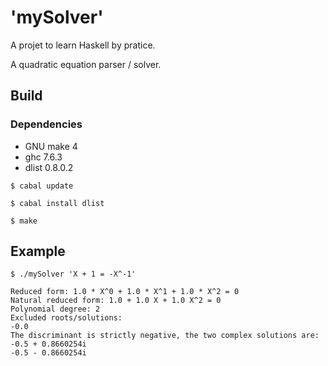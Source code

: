 'mySolver'
=======================

A projet to learn Haskell by pratice.

A quadratic equation parser / solver.

## Build

### Dependencies
- GNU make 4
- ghc 7.6.3
- dlist 0.8.0.2

`$ cabal update` 

`$ cabal install dlist` 

`$ make` 

## Example
`$ ./mySolver 'X + 1 = -X^-1'`
```
Reduced form: 1.0 * X^0 + 1.0 * X^1 + 1.0 * X^2 = 0
Natural reduced form: 1.0 + 1.0 X + 1.0 X^2 = 0
Polynomial degree: 2
Excluded roots/solutions:
-0.0
The discriminant is strictly negative, the two complex solutions are:
-0.5 + 0.8660254i
-0.5 - 0.8660254i
```
